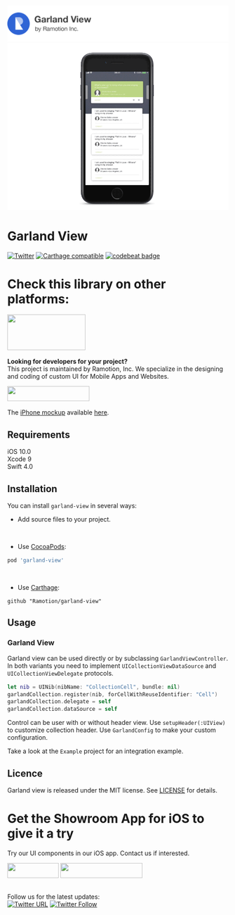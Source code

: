 ![header](./header.png)
![animation](./preview.gif)

# Garland View
[![Twitter](https://img.shields.io/badge/Twitter-@Ramotion-blue.svg?style=flat)](http://twitter.com/Ramotion)
[![Carthage compatible](https://img.shields.io/badge/Carthage-compatible-4BC51D.svg?style=flat)](https://github.com/Ramotion/garland-view)
[![codebeat badge](https://codebeat.co/badges/6f67da5d-c416-4bac-9fb7-c2dc938feedc)](https://codebeat.co/projects/github-com-ramotion-garland-view)

# Check this library on other platforms:
<a href="https://github.com/Ramotion/garland-view">
<img src="https://github.com/ramotion/navigation-stack/raw/master/Android_Java@2x.png" width="178" height="81"></a>

**Looking for developers for your project?**<br>
This project is maintained by Ramotion, Inc. We specialize in the designing and coding of custom UI for Mobile Apps and Websites.

<a href="https://ramotion.com/?utm_source=gthb&utm_medium=special&utm_campaign=garland-view-contact-us/#Get_in_Touch">
<img src="https://github.com/ramotion/gliding-collection/raw/master/contact_our_team@2x.png" width="187" height="34"></a> <br>

The [iPhone mockup](https://store.ramotion.com?utm_source=gthb&utm_medium=special&utm_campaign=garland-view) available [here](https://store.ramotion.com?utm_source=gthb&utm_medium=special&utm_campaign=garland-view).

## Requirements

iOS 10.0  
Xcode 9    
Swift 4.0

## Installation
You can install `garland-view` in several ways:

- Add source files to your project.

<br>

- Use [CocoaPods](https://cocoapods.org):
``` ruby
pod 'garland-view'
```

<br>

- Use [Carthage](https://github.com/Carthage/Carthage):
```
github "Ramotion/garland-view"
```

## Usage

### Garland View

Garland view can be used directly or by subclassing `GarlandViewController`. In both variants you need to implement `UICollectionViewDataSource` and `UICollectionViewDelegate` protocols.

```swift
let nib = UINib(nibName: "CollectionCell", bundle: nil)
garlandCollection.register(nib, forCellWithReuseIdentifier: "Cell")
garlandCollection.delegate = self
garlandCollection.dataSource = self
```

Control can be user with or without header view. Use `setupHeader(:UIView)` to customize collection header.
Use `GarlandConfig` to make your custom configuration.

Take a look at the `Example` project for an integration example.

## Licence

Garland view is released under the MIT license.
See [LICENSE](./LICENSE) for details.


# Get the Showroom App for iOS to give it a try
Try our UI components in our iOS app. Contact us if interested.

<a href="https://itunes.apple.com/app/apple-store/id1182360240?pt=550053&ct=garland-view&mt=8" >
<img src="https://github.com/ramotion/gliding-collection/raw/master/app_store@2x.png" width="117" height="34"></a>
<a href="https://ramotion.com/?utm_source=gthb&utm_medium=special&utm_campaign=garland-view/#Get_in_Touch">
<img src="https://github.com/ramotion/gliding-collection/raw/master/contact_our_team@2x.png" width="187" height="34"></a>
<br>
<br>

Follow us for the latest updates:<br>
[![Twitter URL](https://img.shields.io/twitter/url/http/shields.io.svg?style=social)](https://twitter.com/intent/tweet?text=https://github.com/ramotion/garland-view)
[![Twitter Follow](https://img.shields.io/twitter/follow/ramotion.svg?style=social)](https://twitter.com/ramotion)
